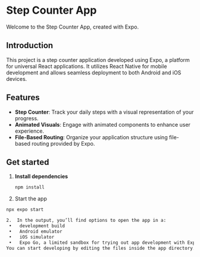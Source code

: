 # Step Counter App

Welcome to the Step Counter App, created with Expo.

## Introduction

This project is a step counter application developed using Expo, a platform for universal React applications. It utilizes React Native for mobile development and allows seamless deployment to both Android and iOS devices.

## Features

- **Step Counter**: Track your daily steps with a visual representation of your progress.
- **Animated Visuals**: Engage with animated components to enhance user experience.
- **File-Based Routing**: Organize your application structure using file-based routing provided by Expo.

## Get started

1. **Install dependencies**

   ```bash
   npm install

2.	Start the app
   ```bash
   npx expo start

2.	In the output, you’ll find options to open the app in a:
	•	development build
	•	Android emulator
	•	iOS simulator
	•	Expo Go, a limited sandbox for trying out app development with Expo
You can start developing by editing the files inside the app directory. This project uses file-based routing.

